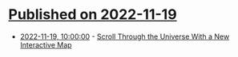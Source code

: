 # [Published on 2022-11-19](index.md)

* [2022-11-19, 10:00:00](https://science.slashdot.org/story/22/11/19/0020235/scroll-through-the-universe-with-a-new-interactive-map?utm_source=rss1.0mainlinkanon&utm_medium=feed) - [Scroll Through the Universe With a New Interactive Map](https://science.slashdot.org/story/22/11/19/0020235/scroll-through-the-universe-with-a-new-interactive-map?utm_source=rss1.0mainlinkanon&utm_medium=feed)
